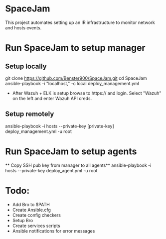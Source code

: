 # SpaceJam
This project automates setting up an IR infrastructure to monitor network and hosts events.


# Run SpaceJam to setup manager
## Setup locally
git clone https://github.com/Benster900/SpaceJam.git
cd SpaceJam
ansible-playbook -i "localhost," -c local deploy_management.yml

* After Wazuh + ELK is setup browse to https://<IP addr of Wazuh> and login. Select "Wazuh" on the left and enter Wazuh API creds.

## Setup remotely
ansible-playbook -i hosts --private-key [private-key] deploy_management.yml -u root


# Run SpaceJam to setup agents
** Copy SSH pub key from manager to all agents**
ansible-playbook -i hosts --private-key <private-key> deploy_agent.yml -u root

# Todo:
* Add Bro to $PATH
* Create Ansible.cfg
* Create config checkers
* Setup Bro
* Create services scripts
* Ansible notifications for error messages
